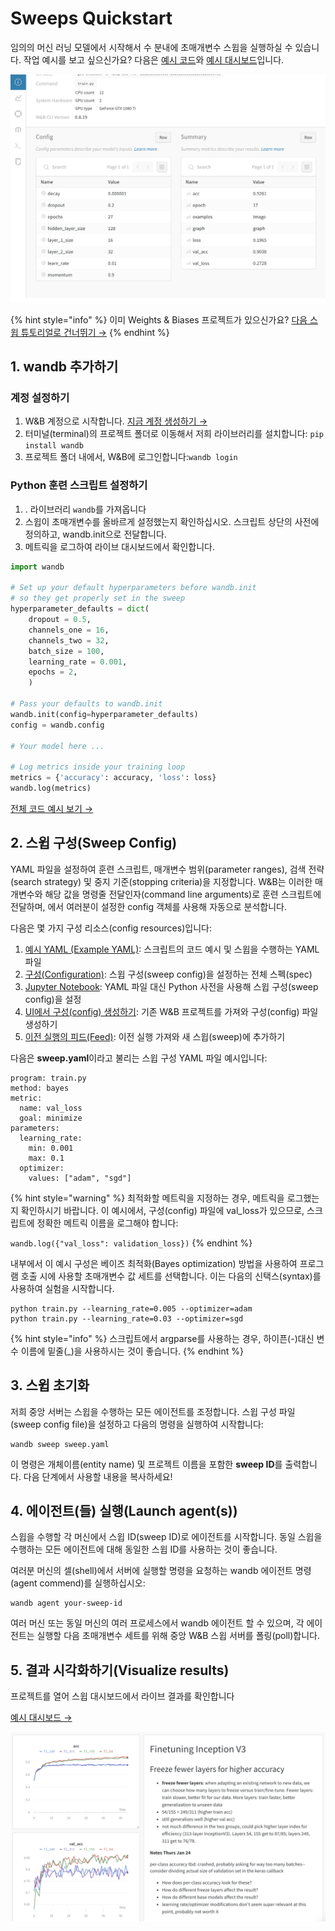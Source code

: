# Sweeps Quickstart

 임의의 머신 러닝 모델에서 시작해서 수 분내에 초매개변수 스윕을 실행하실 수 있습니다. 작업 예시를 보고 싶으신가요? 다음은 [예시 코드](https://github.com/wandb/examples/tree/master/examples/pytorch/pytorch-cnn-fashion)와 [예시 대시보드](https://app.wandb.ai/carey/pytorch-cnn-fashion/sweeps/v8dil26q)입니다.

![](../.gitbook/assets/image%20%2847%29%20%282%29%20%283%29%20%284%29%20%283%29%20%282%29.png)

{% hint style="info" %}
이미 Weights & Biases 프로젝트가 있으신가요? [다음 스윕 튜토리얼로 건너뛰기 →](https://docs.wandb.ai/v/ko/sweeps/existing-project)​
{% endhint %}

## 1. **wandb 추가하기**

###  **계정 설정하기**

1.  W&B 계정으로 시작합니다. [지금 계정 생성하기 →](http://app.wandb.ai/)
2. 터미널\(terminal\)의 프로젝트 폴더로 이동해서 저희 라이브러리를 설치합니다: `pip install wandb`
3. 프로젝트 폴더 내에서, W&B에 로그인합니다:`wandb login`

###  **Python 훈련 스크립트 설정하기**

1. . 라이브러리 `wandb`를 가져옵니다
2. 스윕이 초매개변수를 올바르게 설정했는지 확인하십시오. 스크립트 상단의 사전에 정의하고, wandb.init으로 전달합니다.
3. 메트릭을 로그하여 라이브 대시보드에서 확인합니다.

```python
import wandb

# Set up your default hyperparameters before wandb.init
# so they get properly set in the sweep
hyperparameter_defaults = dict(
    dropout = 0.5,
    channels_one = 16,
    channels_two = 32,
    batch_size = 100,
    learning_rate = 0.001,
    epochs = 2,
    )

# Pass your defaults to wandb.init
wandb.init(config=hyperparameter_defaults)
config = wandb.config

# Your model here ...

# Log metrics inside your training loop
metrics = {'accuracy': accuracy, 'loss': loss}
wandb.log(metrics)
```

 ​[전체 코드 예시 보기 →](https://github.com/wandb/examples/tree/master/examples/pytorch/pytorch-cnn-fashion)​

## 2. **스윕 구성\(Sweep Config\)**

YAML 파일을 설정하여 훈련 스크립트, 매개변수 범위\(parameter ranges\), 검색 전략\(search strategy\) 및 중지 기준\(stopping criteria\)을 지정합니다. W&B는 이러한 매개변수와 해당 값을 명령줄 전달인자\(command line arguments\)로 훈련 스크립트에 전달하며, 에서 여러분이 설정한 config 객체를 사용해 자동으로 분석합니다.

다음은 몇 가지 구성 리소스\(config resources\)입니다:

1.  [예시 YAML \(Example YAML\)](https://github.com/wandb/examples/blob/master/examples/pytorch/pytorch-cnn-fashion/sweep-grid-hyperband.yaml): 스크립트의 코드 예시 및 스윕을 수행하는 YAML 파일
2. [구성\(Configuration\)](https://docs.wandb.ai/v/ko/sweeps/configuration): 스윕 구성\(sweep config\)을 설정하는 전체 스펙\(spec\)
3. [Jupyter Notebook](https://docs.wandb.ai/v/ko/sweeps/python-api): YAML 파일 대신 Python 사전을 사용해 스윕 구성\(sweep config\)을 설정
4. [UI에서 구성\(config\) 생성하기](https://docs.wandb.ai/v/ko/sweeps/existing-project): 기존 W&B 프로젝트를 가져와 구성\(config\) 파일 생성하기
5.  [이전 실행의 피드\(Feed\)](https://docs.wandb.com/sweeps/overview/add-to-existing#seed-a-new-sweep-with-existing-runs): 이전 실행 가져와 새 스윕\(sweep\)에 추가하기

다음은 **sweep.yaml**이라고 불리는 스윕 구성 YAML 파일 예시입니다:

```text
program: train.py
method: bayes
metric:
  name: val_loss
  goal: minimize
parameters:
  learning_rate:
    min: 0.001
    max: 0.1
  optimizer:
    values: ["adam", "sgd"]
```

{% hint style="warning" %}
최적화할 메트릭을 지정하는 경우, 메트릭을 로그했는지 확인하시기 바랍니다. 이 예시에서, 구성\(config\) 파일에 val\_loss가 있으므로, 스크립트에 정확한 메트릭 이름을 로그해야 합니다:

`wandb.log({"val_loss": validation_loss})`
{% endhint %}

내부에서 이 예시 구성은 베이즈 최적화\(Bayes optimization\) 방법을 사용하여 프로그램 호출 시에 사용할 초매개변수 값 세트를 선택합니다. 이는 다음의 신택스\(syntax\)를 사용하여 실험을 시작합니다.

```text
python train.py --learning_rate=0.005 --optimizer=adam
python train.py --learning_rate=0.03 --optimizer=sgd
```

{% hint style="info" %}
스크립트에서 argparse를 사용하는 경우, 하이픈\(-\)대신 변수 이름에 밑줄\(\_\)을 사용하시는 것이 좋습니다.
{% endhint %}

## 3.  **스윕 초기화**

저희 중앙 서버는 스윕을 수행하는 모든 에이전트를 조정합니다. 스윕 구성 파일\(sweep config file\)을 설정하고 다음의 명령을 실행하여 시작합니다:

```text
wandb sweep sweep.yaml
```

이 명령은 개체이름\(entity name\) 및 프로젝트 이름을 포함한 **sweep ID**를 출력합니다. 다음 단계에서 사용할 내용을 복사하세요!

## 4. **에이전트\(들\) 실행\(Launch agent\(s\)\)**

스윕을 수행할 각 머신에서 스윕 ID\(sweep ID\)로 에이전트를 시작합니다. 동일 스윕을 수행하는 모든 에이전트에 대해 동일한 스윕 ID를 사용하는 것이 좋습니다.

여러분 머신의 셀\(shell\)에서 서버에 실행할 명령을 요청하는 wandb 에이전트 명령\(agent commend\)를 실행하십시오:

```text
wandb agent your-sweep-id
```

여러 머신 또는 동일 머신의 여러 프로세스에서 wandb 에이전트 할 수 있으며, 각 에이전트는 실행할 다음 초매개변수 세트를 위해 중앙 W&B 스윕 서버를 폴링\(poll\)합니다.

## 5.  **결과 시각화하기\(Visualize results\)**

프로젝트를 열어 스윕 대시보드에서 라이브 결과를 확인합니다

[예시 대시보드 →](https://app.wandb.ai/carey/pytorch-cnn-fashion)​

![](../.gitbook/assets/image%20%2888%29%20%282%29%20%283%29%20%283%29%20%283%29%20%281%29.png)

